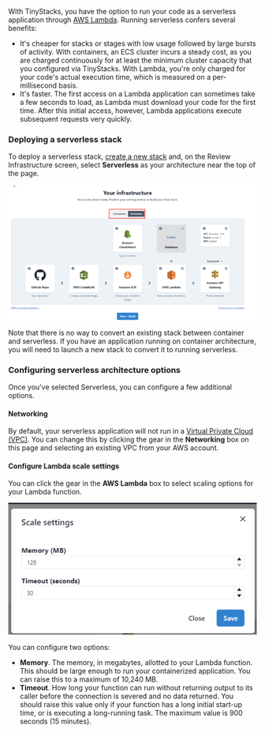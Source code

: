 With TinyStacks, you have the option to run your code as a serverless application through <a href="https://aws.amazon.com/lambda/" target="_blank">AWS Lambda</a>. Running serverless confers several benefits: 

* It's cheaper for stacks or stages with low usage followed by large bursts of activity. With containers, an ECS cluster incurs a steady cost, as you are charged continuously for at least the minimum cluster capacity that you configured via TinyStacks. With Lambda, you're only charged for your code's actual execution time, which is measured on a per-millisecond basis.
* It's faster. The first access on a Lambda application can sometimes take a few seconds to load, as Lambda must download your code for the first time. After this initial access, however, Lambda applications execute subsequent requests very quickly. 

### Deploying a serverless stack

To deploy a serverless stack, [create a new stack](create-stack.md) and, on the Review Infrastructure screen, select **Serverless** as your architecture near the top of the page.

![TinyStacks - select serverless](img/serverless-architecture.png)

Note that there is no way to convert an existing stack between container and serverless. If you have an application running on container architecture, you will need to launch a new stack to convert it to running serverless.

### Configuring serverless architecture options

Once you've selected Serverless, you can configure a few additional options. 

#### Networking

By default, your serverless application will not run in a [Virtual Private Cloud (VPC)](networking.md). You can change this by clicking the gear in the **Networking** box on this page and selecting an existing VPC from your AWS account.

#### Configure Lambda scale settings

You can click the gear in the **AWS Lambda** box to select scaling options for your Lambda function. 

![TinyStacks - select serverless](img/serverless-settings.png)

You can configure two options: 

* **Memory**. The memory, in megabytes, allotted to your Lambda function. This should be large enough to run your containerized application. You can raise this to a maximum of 10,240 MB.
* **Timeout**. How long your function can run without returning output to its caller before the connection is severed and no data returned. You should raise this value only if your function has a long initial start-up time, or is executing a long-running task. The maximum value is 900 seconds (15 minutes). 